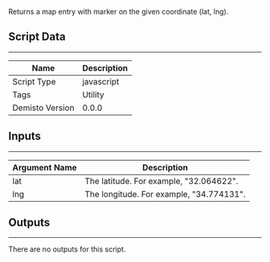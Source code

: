 Returns a map entry with marker on the given coordinate (lat, lng).

## Script Data
---

| **Name** | **Description** |
| --- | --- |
| Script Type | javascript |
| Tags | Utility |
| Demisto Version | 0.0.0 |

## Inputs
---

| **Argument Name** | **Description** |
| --- | --- |
| lat | The latitude. For example, "32.064622". |
| lng | The longitude. For example, "34.774131". |

## Outputs
---
There are no outputs for this script.
